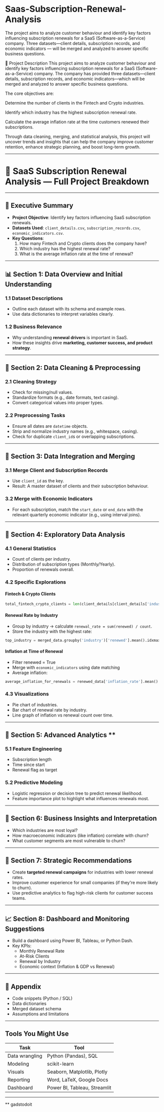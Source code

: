 # Saas-Subscription-Renewal-Analysis
The project aims to analyze customer behaviour and identify key factors influencing subscription renewals for a SaaS (Software-as-a-Service) company. Three datasets—client details, subscription records, and economic indicators — will be merged and analyzed to answer specific business questions.


📌 Project Description
This project aims to analyze customer behaviour and identify key factors influencing subscription renewals for a SaaS (Software-as-a-Service) company. The company has provided three datasets—client details, subscription records, and economic indicators—which will be merged and analyzed to answer specific business questions.

The core objectives are:

Determine the number of clients in the Fintech and Crypto industries.

Identify which industry has the highest subscription renewal rate.

Calculate the average inflation rate at the time customers renewed their subscriptions.

Through data cleaning, merging, and statistical analysis, this project will uncover trends and insights that can help the company improve customer retention, enhance strategic planning, and boost long-term growth.

---

# 📘 SaaS Subscription Renewal Analysis — Full Project Breakdown

---

## 🔖 Executive Summary 
- **Project Objective**: Identify key factors influencing SaaS subscription renewals.
- **Datasets Used**: `client_details.csv`, `subscription_records.csv`, `economic_indicators.csv`.
- **Key Questions**:
  1. How many Fintech and Crypto clients does the company have?
  2. Which industry has the highest renewal rate?
  3. What is the average inflation rate at the time of renewal?

---

## 📊 Section 1: Data Overview and Initial Understanding 
### 1.1 Dataset Descriptions
- Outline each dataset with its schema and example rows.
- Use data dictionaries to interpret variables clearly.

### 1.2 Business Relevance
- Why understanding **renewal drivers** is important in SaaS.
- How these insights drive **marketing, customer success, and product strategy**.

---

## 🧹 Section 2: Data Cleaning & Preprocessing 
### 2.1 Cleaning Strategy
- Check for missing/null values.
- Standardize formats (e.g., date formats, text casing).
- Convert categorical values into proper types.

### 2.2 Preprocessing Tasks
- Ensure all dates are `datetime` objects.
- Strip and normalize industry names (e.g., whitespace, casing).
- Check for duplicate `client_id`s or overlapping subscriptions.

---

## 🔗 Section 3: Data Integration and Merging 
### 3.1 Merge Client and Subscription Records
- Use `client_id` as the key.
- Result: A master dataset of clients and their subscription behaviour.

### 3.2 Merge with Economic Indicators
- For each subscription, match the `start_date` or `end_date` with the relevant quarterly economic indicator (e.g., using interval joins).

---

## 🧮 Section 4: Exploratory Data Analysis 
### 4.1 General Statistics
- Count of clients per industry.
- Distribution of subscription types (Monthly/Yearly).
- Proportion of renewals overall.

### 4.2 Specific Explorations
#### Fintech & Crypto Clients
```python
total_fintech_crypto_clients = len(client_details[client_details['industry'].isin(['Fintech', 'Crypto'])])
```

#### Renewal Rate by Industry
- Group by industry → calculate `renewal_rate = sum(renewed) / count`.
- Store the industry with the highest rate:
```python
top_industry = merged_data.groupby('industry')['renewed'].mean().idxmax()
```

#### Inflation at Time of Renewal
- Filter renewed = True
- Merge with `economic_indicators` using date matching
- Average inflation:
```python
average_inflation_for_renewals = renewed_data['inflation_rate'].mean()
```

### 4.3 Visualizations
- Pie chart of industries.
- Bar chart of renewal rate by industry.
- Line graph of inflation vs renewal count over time.

---

## 🧠 Section 5: Advanced Analytics **
### 5.1 Feature Engineering
- Subscription length
- Time since start
- Renewal flag as target

### 5.2 Predictive Modeling
- Logistic regression or decision tree to predict renewal likelihood.
- Feature importance plot to highlight what influences renewals most.

---

## 📌 Section 6: Business Insights and Interpretation 
- Which industries are most loyal?
- How macroeconomic indicators (like inflation) correlate with churn?
- What customer segments are most vulnerable to churn?

---

## 💼 Section 7: Strategic Recommendations 
- Create **targeted renewal campaigns** for industries with lower renewal rates.
- Improve customer experience for small companies (if they're more likely to churn).
- Use predictive analytics to flag high-risk clients for customer success teams.

---

## 📈 Section 8: Dashboard and Monitoring Suggestions 
- Build a dashboard using Power BI, Tableau, or Python Dash.
- Key KPIs:
  - Monthly Renewal Rate
  - At-Risk Clients
  - Renewal by Industry
  - Economic context (Inflation & GDP vs Renewal)

---

## 📂 Appendix
- Code snippets (Python / SQL)
- Data dictionaries
- Merged dataset schema
- Assumptions and limitations

---

## Tools You Might Use
| Task | Tool |
|------|------|
| Data wrangling | Python (Pandas), SQL |
| Modeling | scikit-learn |
| Visuals | Seaborn, Matplotlib, Plotly |
| Reporting | Word, LaTeX, Google Docs |
| Dashboard | Power BI, Tableau, Streamlit |

---
** gadstodoit
